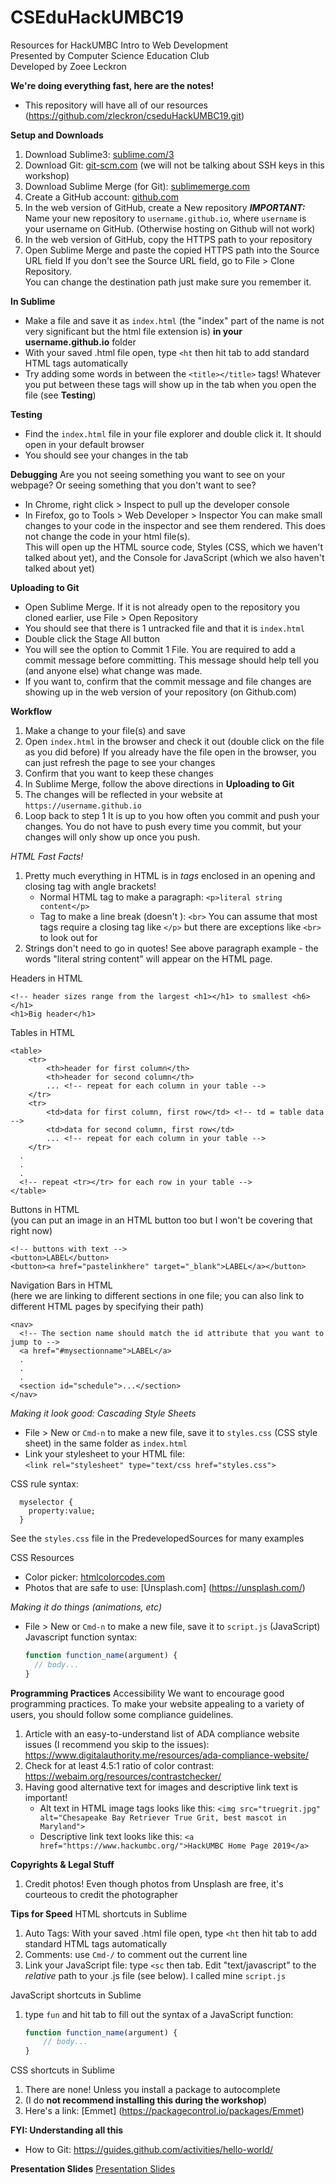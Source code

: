 
# CSEduHackUMBC19
Resources for HackUMBC Intro to Web Development  
Presented by Computer Science Education Club  
Developed by Zoee Leckron

__We're doing everything fast, here are the notes!__
- This repository will have all of our resources (https://github.com/zleckron/cseduHackUMBC19.git)

__Setup and Downloads__
1. Download Sublime3: [sublime.com/3](https://www.sublimetext.com/3)
2. Download Git: [git-scm.com](https://git-scm.com/downloads)
  (we will not be talking about SSH keys in this workshop)
3. Download Sublime Merge (for Git): [sublimemerge.com](https://www.sublimemerge.com/)
4. Create a GitHub account: [github.com](https://github.com/)
5. In the web version of GitHub, create a New repository
  *__IMPORTANT:__* Name your new repository to `username.github.io`, where `username` is your username on GitHub.
  (Otherwise hosting on Github will not work)
6. In the web version of GitHub, copy the HTTPS path to your repository
7. Open Sublime Merge and paste the copied HTTPS path into the Source URL field
  If you don't see the Source URL field, go to File > Clone Repository.  
  You can change the destination path just make sure you remember it.

__In Sublime__
- Make a file and save it as `index.html` (the "index" part of the name is not very significant but the html file extension is) __in your username.github.io__ folder
- With your saved .html file open, type `<ht` then hit tab to add standard HTML tags automatically
- Try adding some words in between the `<title></title>` tags! Whatever you put between these tags will show up in the tab when you open the file (see __Testing__)

__Testing__
- Find the `index.html` file in your file explorer and double click it. It should open in your default browser
- You should see your changes in the tab

__Debugging__
Are you not seeing something you want to see on your webpage? Or seeing something that you don't want to see?
- In Chrome, right click > Inspect to pull up the developer console
- In Firefox, go to Tools > Web Developer > Inspector
You can make small changes to your code in the inspector and see them rendered. This does not change the code in your html file(s).  
This will open up the HTML source code, Styles (CSS, which we haven't talked about yet), and the Console for JavaScript (which we also haven't talked about yet)

__Uploading to Git__
- Open Sublime Merge. If it is not already open to the repository you cloned earlier, use File > Open Repository
- You should see that there is 1 untracked file and that it is `index.html`
- Double click the Stage All button
- You will see the option to Commit 1 File. You are required to add a commit message before committing. This message should help tell you (and anyone else) what change was made.
- If you want to, confirm that the commit message and file changes are showing up in the web version of your repository (on Github.com)

__Workflow__
1. Make a change to your file(s) and save
2. Open `index.html` in the browser and check it out (double click on the file as you did before)
    If you already have the file open in the browser, you can just refresh the page to see your changes
3. Confirm that you want to keep these changes
4. In Sublime Merge, follow the above directions in __Uploading to Git__
5. The changes will be reflected in your website at `https://username.github.io`
6. Loop back to step 1
It is up to you how often you commit and push your changes. You do not have to push every time you commit, but your changes will only show up once you push.

_HTML Fast Facts!_
1. Pretty much everything in HTML is in _tags_ enclosed in an opening and closing tag with angle brackets!
    - Normal HTML tag to make a paragraph: `<p>literal string content</p>`
    - Tag to make a line break (doesn't ): `<br>`
  You can assume that most tags require a closing tag like `</p>` but there are exceptions like `<br>` to look out for
2. Strings don't need to go in quotes! See above paragraph example - the words "literal string content" will appear on the HTML page.  

Headers in HTML
```
<!-- header sizes range from the largest <h1></h1> to smallest <h6></h1>
<h1>Big header</h1>
```  
Tables in HTML
```
<table>
	<tr>
		<th>header for first column</th>
		<th>header for second column</th>
		... <!-- repeat for each column in your table -->
	</tr>
	<tr>
		<td>data for first column, first row</td> <!-- td = table data -->
		<td>data for second column, first row</td>
		... <!-- repeat for each column in your table -->
	</tr>
  .
  .
  .
  <!-- repeat <tr></tr> for each row in your table -->
</table>
```  
Buttons in HTML  
(you can put an image in an HTML button too but I won't be covering that right now)  
```
<!-- buttons with text -->
<button>LABEL</button>
<button><a href="pastelinkhere" target="_blank">LABEL</a></button>
```  
Navigation Bars in HTML  
(here we are linking to different sections in one file; you can also link to different HTML pages by specifying their path)
```
<nav>
  <!-- The section name should match the id attribute that you want to jump to -->
  <a href="#mysectionname">LABEL</a>
  .
  .
  .
  <section id="schedule">...</section>
</nav>
```

_Making it look good: Cascading Style Sheets_
- File > New or `Cmd-n` to make a new file, save it to `styles.css` (CSS style sheet) in the same folder as `index.html`  
- Link your stylesheet to your HTML file:  
  `<link rel="stylesheet" type="text/css href="styles.css">`  

CSS rule syntax:
  ```
    myselector {
      property:value;
    }
  ```  
See the `styles.css` file in the PredevelopedSources for many examples  

CSS Resources
- Color picker: [htmlcolorcodes.com](https://htmlcolorcodes.com/color-picker/)
- Photos that are safe to use: [Unsplash.com] (https://unsplash.com/)

_Making it do things (animations, etc)_
- File > New or `Cmd-n` to make a new file, save it to `script.js` (JavaScript)
Javascript function syntax:
  ```javascript
  function function_name(argument) {
    // body...
  }
  ```  

__Programming Practices__
Accessibility
We want to encourage good programming practices. To make your website appealing to a variety of users, you should follow some compliance guidelines.
1. Article with an easy-to-understand list of ADA compliance website issues (I recommend you skip to the issues): https://www.digitalauthority.me/resources/ada-compliance-website/
2. Check for at least 4.5:1 ratio of color contrast: https://webaim.org/resources/contrastchecker/
3. Having good alternative text for images and descriptive link text is important!
    - Alt text in HTML image tags looks like this: `<img src="truegrit.jpg" alt="Chesapeake Bay Retriever True Grit, best mascot in Maryland">`
    - Descriptive link text looks like this: `<a href="https://www.hackumbc.org/">HackUMBC Home Page 2019</a>`  

__Copyrights & Legal Stuff__
1. Credit photos! Even though photos from Unsplash are free, it's courteous to credit the photographer

__Tips for Speed__
HTML shortcuts in Sublime
1. Auto Tags: With your saved .html file open, type `<ht` then hit tab to add standard HTML tags automatically
2. Comments: use `Cmd-/` to comment out the current line
3. Link your JavaScript file: type `<sc` then tab. Edit "text/javascript" to the _relative_ path to your .js file (see below). I called mine `script.js`

JavaScript shortcuts in Sublime
1. type `fun` and hit tab to fill out the syntax of a JavaScript function:
    ```javascript
    function function_name(argument) {
    	// body...
    }
    ```

CSS shortcuts in Sublime  
1. There are none! Unless you install a package to autocomplete
2. (I do __not recommend installing this during the workshop__)
3. Here's a link: [Emmet] (https://packagecontrol.io/packages/Emmet)

__FYI: Understanding all this__
- How to Git: https://guides.github.com/activities/hello-world/

__Presentation Slides__
[Presentation Slides](https://docs.google.com/presentation/d/1H1J-vem8cPNo6lDoYmNzqXwnJ8cDNd7kBEQ8M50v6Z0/edit?usp=sharing)
